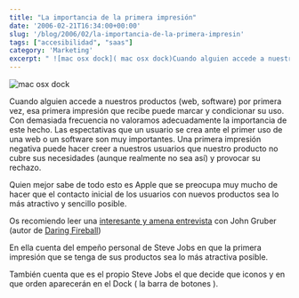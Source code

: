```yaml
---
title: "La importancia de la primera impresión"
date: '2006-02-21T16:34:00+00:00'
slug: '/blog/2006/02/la-importancia-de-la-primera-impresin'
tags: ["accesibilidad", "saas"]
category: 'Marketing'
excerpt: " ![mac osx dock]( mac osx dock)Cuando alguien accede a nuestros productos (web, software) por primera vez, esa primera impresión que recibe puede marc..."
---
```

 ![mac osx dock](http://jorgegorka.files.wordpress.com/docks.jpg "mac osx dock")

Cuando alguien accede a nuestros productos (web, software) por primera vez, esa primera impresión que recibe puede marcar y condicionar su uso. Con demasiada frecuencia no valoramos adecuadamente la importancia de este hecho. Las espectativas que un usuario se crea ante el primer uso de una web o un software son muy importantes. Una primera impresión negativa puede hacer creer a nuestros usuarios que nuestro producto no cubre sus necesidades (aunque realmente no sea así) y provocar su rechazo.

Quien mejor sabe de todo esto es Apple que se preocupa muy mucho de hacer que el contacto inicial de los usuarios con nuevos productos sea lo más atractivo y sencillo posible.

Os recomiendo leer una [interesante y amena entrevista](http://www.guidebookgallery.org/articles/interviewwithjohngruber) con John Gruber (autor de [Daring Fireball](http://daringfireball.net/))

En ella cuenta del empeño personal de Steve Jobs en que la primera impresión que se tenga de sus productos sea lo más atractiva posible.

También cuenta que es el propio Steve Jobs el que decide que iconos y en que orden aparecerán en el Dock ( la barra de botones ).

